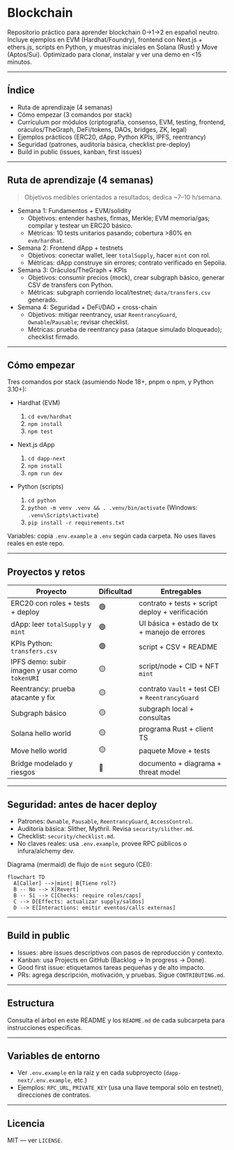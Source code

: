 # Blockchain

Repositorio práctico para aprender blockchain 0→1→2 en español neutro. Incluye ejemplos en EVM (Hardhat/Foundry), frontend con Next.js + ethers.js, scripts en Python, y muestras iniciales en Solana (Rust) y Move (Aptos/Sui). Optimizado para clonar, instalar y ver una demo en <15 minutos.

---

## Índice

- Ruta de aprendizaje (4 semanas)
- Cómo empezar (3 comandos por stack)
- Currículum por módulos (criptografía, consenso, EVM, testing, frontend, oráculos/TheGraph, DeFi/tokens, DAOs, bridges, ZK, legal)
- Ejemplos prácticos (ERC20, dApp, Python KPIs, IPFS, reentrancy)
- Seguridad (patrones, auditoría básica, checklist pre-deploy)
- Build in public (issues, kanban, first issues)

---

## Ruta de aprendizaje (4 semanas)

> Objetivos medibles orientados a resultados; dedica ~7–10 h/semana.

- Semana 1: Fundamentos + EVM/solidity
  - Objetivos: entender hashes, firmas, Merkle; EVM memoria/gas; compilar y testear un ERC20 básico.
  - Métricas: 10 tests unitarios pasando; cobertura >80% en `evm/hardhat`.
- Semana 2: Frontend dApp + testnets
  - Objetivos: conectar wallet, leer `totalSupply`, hacer `mint` con rol.
  - Métricas: dApp construye sin errores; contrato verificado en Sepolia.
- Semana 3: Oráculos/TheGraph + KPIs
  - Objetivos: consumir precios (mock), crear subgraph básico, generar CSV de transfers con Python.
  - Métricas: subgraph corriendo local/testnet; `data/transfers.csv` generado.
- Semana 4: Seguridad + DeFi/DAO + cross-chain
  - Objetivos: mitigar reentrancy, usar `ReentrancyGuard`, `Ownable`/`Pausable`; revisar checklist.
  - Métricas: prueba de reentrancy pasa (ataque simulado bloqueado); checklist firmado.

---

## Cómo empezar

Tres comandos por stack (asumiendo Node 18+, pnpm o npm, y Python 3.10+):

- Hardhat (EVM)
  1) `cd evm/hardhat`
  2) `npm install`
  3) `npm test`

- Next.js dApp
  1) `cd dapp-next`
  2) `npm install`
  3) `npm run dev`

- Python (scripts)
  1) `cd python`
  2) `python -m venv .venv && . .venv/bin/activate` (Windows: `.venv\Scripts\activate`)
  3) `pip install -r requirements.txt`

Variables: copia `.env.example` a `.env` según cada carpeta. No uses llaves reales en este repo.

---

## Proyectos y retos

| Proyecto | Dificultad | Entregables |
|---|---|---|
| ERC20 con roles + tests + deploy | 🟢 | contrato + tests + script deploy + verificación |
| dApp: leer `totalSupply` y `mint` | 🟢 | UI básica + estado de tx + manejo de errores |
| KPIs Python: `transfers.csv` | 🟢 | script + CSV + README |
| IPFS demo: subir imagen y usar como `tokenURI` | 🟡 | script/node + CID + NFT `mint` |
| Reentrancy: prueba atacante y fix | 🟡 | contrato `Vault` + test CEI + `ReentrancyGuard` |
| Subgraph básico | 🟡 | subgraph local + consultas |
| Solana hello world | 🟡 | programa Rust + client TS |
| Move hello world | 🟡 | paquete Move + tests |
| Bridge modelado y riesgos | 🔴 | documento + diagrama + threat model |

---

## Seguridad: antes de hacer deploy

- Patrones: `Ownable`, `Pausable`, `ReentrancyGuard`, `AccessControl`.
- Auditoría básica: Slither, Mythril. Revisa `security/slither.md`.
- Checklist: `security/checklist.md`.
- No claves reales: usa `.env.example`, provee RPC públicos o infura/alchemy dev.

Diagrama (mermaid) de flujo de `mint` seguro (CEI):

```mermaid
flowchart TD
  A[Caller] -->|mint| B{Tiene rol?}
  B -- No --> X[Revert]
  B -- Sí --> C[Checks: require roles/caps]
  C --> D[Effects: actualizar supply/saldos]
  D --> E[Interactions: emitir eventos/calls externas]
```

---

## Build in public

- Issues: abre issues descriptivos con pasos de reproducción y contexto.
- Kanban: usa Projects en GitHub (Backlog → In progress → Done).
- Good first issue: etiquetamos tareas pequeñas y de alto impacto.
- PRs: agrega descripción, motivación, y pruebas. Sigue `CONTRIBUTING.md`.

---

## Estructura

Consulta el árbol en este README y los `README.md` de cada subcarpeta para instrucciones específicas.

---

## Variables de entorno

- Ver `.env.example` en la raíz y en cada subproyecto (`dapp-next/.env.example`, etc.)
- Ejemplos: `RPC_URL`, `PRIVATE_KEY` (usa una llave temporal sólo en testnet), direcciones de contratos.

---

## Licencia

MIT — ver `LICENSE`.

